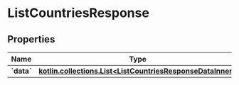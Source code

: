 
# ListCountriesResponse

## Properties
Name | Type | Description | Notes
------------ | ------------- | ------------- | -------------
**&#x60;data&#x60;** | [**kotlin.collections.List&lt;ListCountriesResponseDataInner&gt;**](ListCountriesResponseDataInner.md) |  |  [optional]



